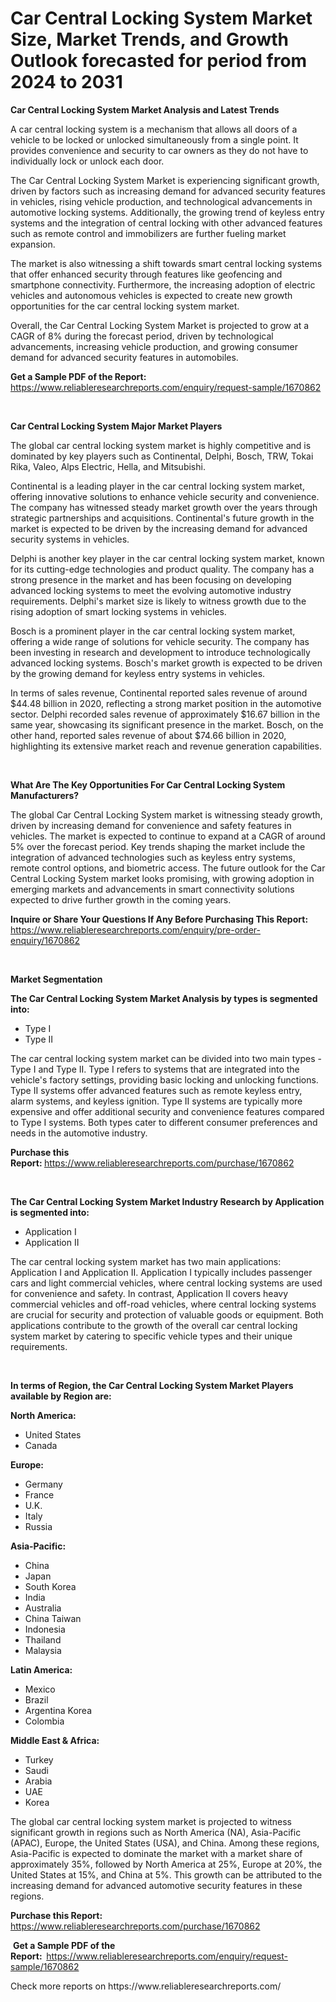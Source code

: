 <p><h1>Car Central Locking System Market Size, Market Trends, and Growth Outlook forecasted for period from 2024 to 2031</h1></p><p><strong>Car Central Locking System Market Analysis and Latest Trends</strong></p>
<p><p>A car central locking system is a mechanism that allows all doors of a vehicle to be locked or unlocked simultaneously from a single point. It provides convenience and security to car owners as they do not have to individually lock or unlock each door.</p><p>The Car Central Locking System Market is experiencing significant growth, driven by factors such as increasing demand for advanced security features in vehicles, rising vehicle production, and technological advancements in automotive locking systems. Additionally, the growing trend of keyless entry systems and the integration of central locking with other advanced features such as remote control and immobilizers are further fueling market expansion.</p><p>The market is also witnessing a shift towards smart central locking systems that offer enhanced security through features like geofencing and smartphone connectivity. Furthermore, the increasing adoption of electric vehicles and autonomous vehicles is expected to create new growth opportunities for the car central locking system market.</p><p>Overall, the Car Central Locking System Market is projected to grow at a CAGR of 8% during the forecast period, driven by technological advancements, increasing vehicle production, and growing consumer demand for advanced security features in automobiles.</p></p>
<p><strong>Get a Sample PDF of the Report:&nbsp;</strong> <a href="https://www.reliableresearchreports.com/enquiry/request-sample/1670862">https://www.reliableresearchreports.com/enquiry/request-sample/1670862</a></p>
<p>&nbsp;</p>
<p><strong>Car Central Locking System Major Market Players</strong></p>
<p><p>The global car central locking system market is highly competitive and is dominated by key players such as Continental, Delphi, Bosch, TRW, Tokai Rika, Valeo, Alps Electric, Hella, and Mitsubishi.</p><p>Continental is a leading player in the car central locking system market, offering innovative solutions to enhance vehicle security and convenience. The company has witnessed steady market growth over the years through strategic partnerships and acquisitions. Continental's future growth in the market is expected to be driven by the increasing demand for advanced security systems in vehicles.</p><p>Delphi is another key player in the car central locking system market, known for its cutting-edge technologies and product quality. The company has a strong presence in the market and has been focusing on developing advanced locking systems to meet the evolving automotive industry requirements. Delphi's market size is likely to witness growth due to the rising adoption of smart locking systems in vehicles.</p><p>Bosch is a prominent player in the car central locking system market, offering a wide range of solutions for vehicle security. The company has been investing in research and development to introduce technologically advanced locking systems. Bosch's market growth is expected to be driven by the growing demand for keyless entry systems in vehicles.</p><p>In terms of sales revenue, Continental reported sales revenue of around $44.48 billion in 2020, reflecting a strong market position in the automotive sector. Delphi recorded sales revenue of approximately $16.67 billion in the same year, showcasing its significant presence in the market. Bosch, on the other hand, reported sales revenue of about $74.66 billion in 2020, highlighting its extensive market reach and revenue generation capabilities.</p></p>
<p>&nbsp;</p>
<p><strong>What Are The Key Opportunities For Car Central Locking System Manufacturers?</strong></p>
<p><p>The global Car Central Locking System market is witnessing steady growth, driven by increasing demand for convenience and safety features in vehicles. The market is expected to continue to expand at a CAGR of around 5% over the forecast period. Key trends shaping the market include the integration of advanced technologies such as keyless entry systems, remote control options, and biometric access. The future outlook for the Car Central Locking System market looks promising, with growing adoption in emerging markets and advancements in smart connectivity solutions expected to drive further growth in the coming years.</p></p>
<p><strong>Inquire or Share Your Questions If Any Before Purchasing This Report:</strong> <a href="https://www.reliableresearchreports.com/enquiry/pre-order-enquiry/1670862">https://www.reliableresearchreports.com/enquiry/pre-order-enquiry/1670862</a></p>
<p>&nbsp;</p>
<p><strong>Market Segmentation</strong></p>
<p><strong>The Car Central Locking System Market Analysis by types is segmented into:</strong></p>
<p><ul><li>Type I</li><li>Type II</li></ul></p>
<p><p>The car central locking system market can be divided into two main types - Type I and Type II. Type I refers to systems that are integrated into the vehicle's factory settings, providing basic locking and unlocking functions. Type II systems offer advanced features such as remote keyless entry, alarm systems, and keyless ignition. Type II systems are typically more expensive and offer additional security and convenience features compared to Type I systems. Both types cater to different consumer preferences and needs in the automotive industry.</p></p>
<p><strong>Purchase this Report:&nbsp;</strong><a href="https://www.reliableresearchreports.com/purchase/1670862">https://www.reliableresearchreports.com/purchase/1670862</a></p>
<p>&nbsp;</p>
<p><strong>The Car Central Locking System Market Industry Research by Application is segmented into:</strong></p>
<p><ul><li>Application I</li><li>Application II</li></ul></p>
<p><p>The car central locking system market has two main applications: Application I and Application II. Application I typically includes passenger cars and light commercial vehicles, where central locking systems are used for convenience and safety. In contrast, Application II covers heavy commercial vehicles and off-road vehicles, where central locking systems are crucial for security and protection of valuable goods or equipment. Both applications contribute to the growth of the overall car central locking system market by catering to specific vehicle types and their unique requirements.</p></p>
<p>&nbsp;</p>
<p><strong>In terms of Region, the Car Central Locking System Market Players available by Region are:</strong></p>
<p>
    <p> <strong> North America: </strong>
        <ul>
            <li>United States</li>
            <li>Canada</li>
        </ul>
        </p> 
    <p> <strong> Europe: </strong>
        <ul>
            <li>Germany</li>
            <li>France</li>
            <li>U.K.</li>
            <li>Italy</li>
            <li>Russia</li>
        </ul>
        </p> 
    <p> <strong> Asia-Pacific: </strong>
        <ul>
            <li>China</li>
            <li>Japan</li>
            <li>South Korea</li>
            <li>India</li>
            <li>Australia</li>
            <li>China Taiwan</li>
            <li>Indonesia</li>
            <li>Thailand</li>
            <li>Malaysia</li>
        </ul>
        </p> 
    <p> <strong> Latin America: </strong>
        <ul>
            <li>Mexico</li>
            <li>Brazil</li>
            <li>Argentina Korea</li>
            <li>Colombia</li>
        </ul>
        </p> 
    <p> <strong> Middle East & Africa: </strong>
        <ul>
            <li>Turkey</li>
            <li>Saudi</li>
            <li>Arabia</li>
            <li>UAE</li>
            <li>Korea</li>
        </ul>
    </p>
    </p>
<p><p>The global car central locking system market is projected to witness significant growth in regions such as North America (NA), Asia-Pacific (APAC), Europe, the United States (USA), and China. Among these regions, Asia-Pacific is expected to dominate the market with a market share of approximately 35%, followed by North America at 25%, Europe at 20%, the United States at 15%, and China at 5%. This growth can be attributed to the increasing demand for advanced automotive security features in these regions.</p></p>
<p><strong>Purchase this Report: </strong><a href="https://www.reliableresearchreports.com/purchase/1670862">https://www.reliableresearchreports.com/purchase/1670862</a></p>
<p>&nbsp;<strong>Get a Sample PDF of the Report:&nbsp;&nbsp;</strong><a href="https://www.reliableresearchreports.com/enquiry/request-sample/1670862">https://www.reliableresearchreports.com/enquiry/request-sample/1670862</a></p>
<p><strong></strong></p>
<p>Check more reports on https://www.reliableresearchreports.com/</p>